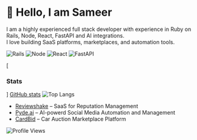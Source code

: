 # 👋 Hello, I am Sameer
I am a highly experienced full stack developer with experience in Ruby on Rails, Node, React, FastAPI and AI integrations.  
I love building SaaS platforms, marketplaces, and automation tools.

![Rails](https://img.shields.io/badge/Ruby_on_Rails-red?logo=rubyonrails&logoColor=white)
![Node](https://img.shields.io/badge/Node.js-green?logo=node.js&logoColor=white)
![React](https://img.shields.io/badge/React-blue?logo=react&logoColor=white)
![FastAPI](https://img.shields.io/badge/FastAPI-teal?logo=fastapi&logoColor=white)

[<h3>Stats</h3>]
[GitHub stats](https://github-readme-stats.vercel.app/api?username=mohdsameer&show_icons=true&theme=radical)
![Top Langs](https://github-readme-stats.vercel.app/api/top-langs/?username=mohdsameer&layout=compact&theme=radical)

- [Reviewshake](https://reviewshake.com/) – SaaS for Reputation Management
- [Pyde.ai](https://www.pyde.ai/) – AI-powerd Social Media Automation and Management
- [CardBid](https://carbidmaroc.com/) – Car Auction Marketplace Platform

![Profile Views](https://komarev.com/ghpvc/?username=mohdsameer&color=blue)
